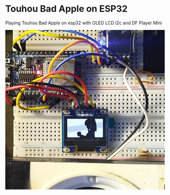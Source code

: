 # Touhou Bad Apple on ESP32 
Playing Touhou Bad Apple on esp32 with OLED LCD i2c and DF Player Mini


![esp32](https://github.com/wiranatakusuma17/esp32/blob/main/Snapshot_17.PNG)


